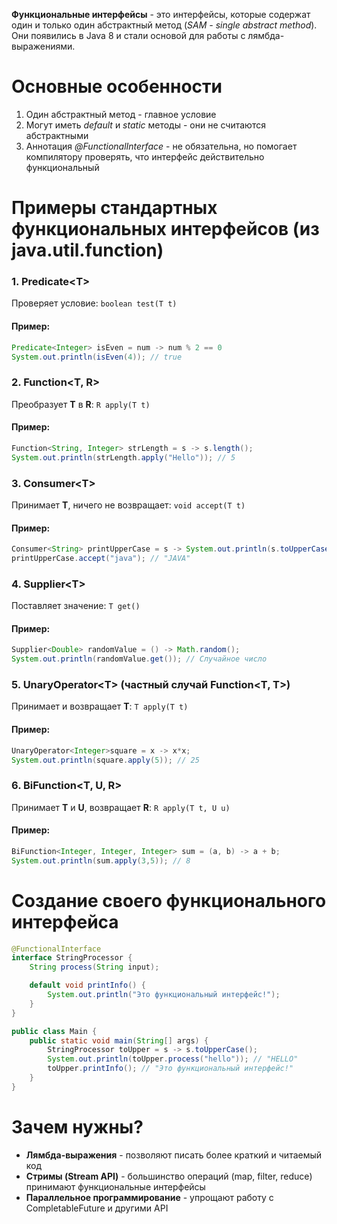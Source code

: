 **Функциональные интерфейсы**  - это интерфейсы, которые содержат один и только один абстрактный метод (*SAM - single abstract method*). Они появились в Java 8 и стали основой для работы с лямбда-выражениями.
# Основные особенности
1. Один абстрактный метод - главное условие
2. Могут иметь *default* и *static* методы - они не считаются абстрактными
3. Аннотация *@FunctionalInterface* - не обязательна, но помогает компилятору проверять, что интерфейс действительно функциональный
# Примеры стандартных функциональных интерфейсов (из java.util.function)
### 1. Predicate\<T>
Проверяет условие: `boolean test(T t)`
#### Пример:
```java
Predicate<Integer> isEven = num -> num % 2 == 0
System.out.println(isEven(4)); // true
```
### 2. Function<T, R>
Преобразует **T** в **R**: `R apply(T t)`
#### Пример:
```java
Function<String, Integer> strLength = s -> s.length();
System.out.println(strLength.apply("Hello")); // 5
```
### 3. Consumer\<T>
Принимает **T**, ничего не возвращает: `void accept(T t)`
#### Пример:
```java
Consumer<String> printUpperCase = s -> System.out.println(s.toUpperCase());
printUpperCase.accept("java"); // "JAVA"
```
### 4. Supplier\<T>
Поставляет значение: `T get()`
#### Пример:
```java
Supplier<Double> randomValue = () -> Math.random();
System.out.println(randomValue.get()); // Случайное число
```
### 5. UnaryOperator\<T> (частный случай Function<T, T>)
Принимает и возвращает **T**: `T apply(T t)`
#### Пример:
```java
UnaryOperator<Integer>square = x -> x*x;
System.out.println(square.apply(5)); // 25
```
### 6. BiFunction<T, U, R>
Принимает **T** и **U**, возвращает **R**: `R apply(T t, U u)`
#### Пример:
```java
BiFunction<Integer, Integer, Integer> sum = (a, b) -> a + b;
System.out.println(sum.apply(3,5)); // 8
```
# Создание своего функционального интерфейса
```java
@FunctionalInterface
interface StringProcessor {
	String process(String input);

	default void printInfo() {
		System.out.println("Это функциональный интерфейс!");
	}
}

public class Main {
	public static void main(String[] args) {
		StringProcessor toUpper = s -> s.toUpperCase();
		System.out.println(toUpper.process("hello")); // "HELLO"
		toUpper.printInfo(); // "Это функциональный интерфейс!"
	}
}
```
# Зачем нужны?
- **Лямбда-выражения** - позволяют писать более краткий и читаемый код
- **Стримы (Stream API)** - большинство операций (map, filter, reduce) принимают функциональные интерфейсы
- **Параллельное программирование** - упрощают работу с CompletableFuture и другими API